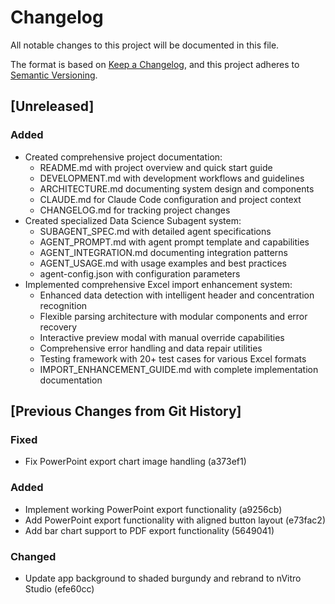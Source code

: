 # Changelog

All notable changes to this project will be documented in this file.

The format is based on [Keep a Changelog](https://keepachangelog.com/en/1.0.0/),
and this project adheres to [Semantic Versioning](https://semver.org/spec/v2.0.0.html).

## [Unreleased]

### Added
- Created comprehensive project documentation:
  - README.md with project overview and quick start guide
  - DEVELOPMENT.md with development workflows and guidelines  
  - ARCHITECTURE.md documenting system design and components
  - CLAUDE.md for Claude Code configuration and project context
  - CHANGELOG.md for tracking project changes
- Created specialized Data Science Subagent system:
  - SUBAGENT_SPEC.md with detailed agent specifications
  - AGENT_PROMPT.md with agent prompt template and capabilities
  - AGENT_INTEGRATION.md documenting integration patterns
  - AGENT_USAGE.md with usage examples and best practices
  - agent-config.json with configuration parameters
- Implemented comprehensive Excel import enhancement system:
  - Enhanced data detection with intelligent header and concentration recognition
  - Flexible parsing architecture with modular components and error recovery
  - Interactive preview modal with manual override capabilities  
  - Comprehensive error handling and data repair utilities
  - Testing framework with 20+ test cases for various Excel formats
  - IMPORT_ENHANCEMENT_GUIDE.md with complete implementation documentation

## [Previous Changes from Git History]

### Fixed
- Fix PowerPoint export chart image handling (a373ef1)

### Added
- Implement working PowerPoint export functionality (a9256cb)
- Add PowerPoint export functionality with aligned button layout (e73fac2)
- Add bar chart support to PDF export functionality (5649041)

### Changed
- Update app background to shaded burgundy and rebrand to nVitro Studio (efe60cc)